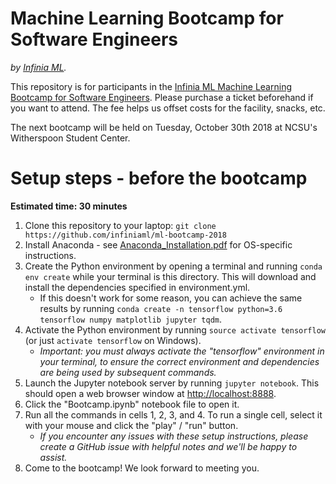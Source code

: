 Machine Learning Bootcamp for Software Engineers
================================================

*by [Infinia ML](https://infiniaml.com/).*

This repository is for participants in the [Infinia ML Machine Learning Bootcamp for Software Engineers](https://www.eventbrite.com/e/machine-learning-bootcamp-for-software-developers-tickets-48714839396).
Please purchase a ticket beforehand if you want to attend. The fee helps us offset costs for the facility, snacks, etc.

The next bootcamp will be held on Tuesday, October 30th 2018 at NCSU's Witherspoon Student Center.

# Setup steps - before the bootcamp

**Estimated time: 30 minutes**

1. Clone this repository to your laptop:  `git clone https://github.com/infiniaml/ml-bootcamp-2018`
2. Install Anaconda - see [Anaconda_Installation.pdf](https://github.com/infiniaml/ml-bootcamp-2018/blob/master/Anaconda_Installation.pdf) for OS-specific instructions.
3. Create the Python environment by opening a terminal and running `conda env create` while your terminal is this directory. This will download and install the dependencies specified in environment.yml.
    - If this doesn't work for some reason, you can achieve the same results by running `conda create -n tensorflow python=3.6 tensorflow numpy matplotlib jupyter tqdm`.
4. Activate the Python environment by running `source activate tensorflow` (or just `activate tensorflow` on Windows).
    - *Important: you must always activate the "tensorflow" environment in your terminal, to ensure the correct environment and dependencies are being used by subsequent commands.*
5. Launch the Jupyter notebook server by running `jupyter notebook`. This should open a web browser window at [http://localhost:8888](http://localhost:8888).
6. Click the "Bootcamp.ipynb" notebook file to open it.
7. Run all the commands in cells 1, 2, 3, and 4. To run a single cell, select it with your mouse and click the "play" / "run" button.
    - *If you encounter any issues with these setup instructions, please create a GitHub issue with helpful notes and we'll be happy to assist.*
8. Come to the bootcamp! We look forward to meeting you.
